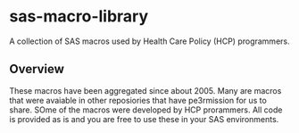 # sas-macro-library
A collection of SAS macros used by Health Care Policy (HCP) programmers.

## Overview
These macros have been aggregated since about 2005. Many are macros that were avaiable in other reposiories that have pe3rmission for us to share. SOme of the macros were developed by HCP prorammers. All code is provided as is and you are free to use these in your SAS environments.

